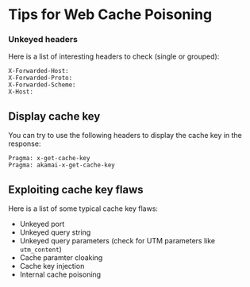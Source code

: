 # Tips for Web Cache Poisoning


### Unkeyed headers
Here is a list of interesting headers to check (single or grouped):

```http
X-Forwarded-Host:
X-Forwarded-Proto:
X-Forwarded-Scheme:
X-Host:
```
## Display cache key
You can try to use  the following headers to display the cache key in the response:

```http
Pragma: x-get-cache-key
Pragma: akamai-x-get-cache-key
```

## Exploiting cache key flaws
Here is a list of some typical cache key flaws:
- Unkeyed port
- Unkeyed query string
- Unkeyed query parameters (check for UTM parameters like ``utm_content``)
- Cache paramter cloaking
- Cache key injection
- Internal cache poisoning